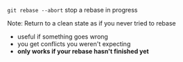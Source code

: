 `git rebase --abort` stop a rebase in progress

Note:
Return to a clean state as if you never tried to rebase
- useful if something goes wrong
- you get conflicts you weren't expecting
- **only works if your rebase hasn't finished yet**
